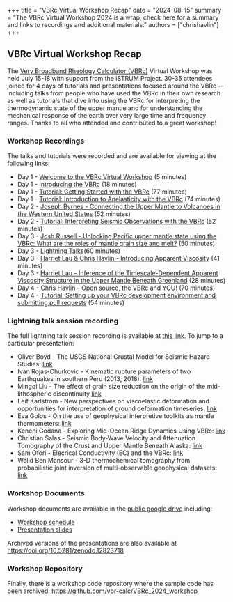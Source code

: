 +++
title = "VBRc Virtual Workshop Recap"
date = "2024-08-15"
summary = "The VBRc Virtual Workshop 2024 is a wrap, check here for a summary and links to recordings and additional materials."
authors = ["chrishavlin"]
+++


##  VBRc Virtual Workshop Recap


The [Very Broadband Rheology Calculator (VBRc)](https://vbr-calc.github.io/vbr/) Virtual Workshop was held July 15-18 with support from the iSTRUM Project. 30-35 attendees joined for 4 days of tutorials and presentations focused around the VBRc -- including talks from people who have used the VBRc in their own research as well as tutorials that dive into using the VBRc for interpreting the thermodynamic state of the upper mantle and for understanding the mechanical response of the earth over very large time and frequency ranges. Thanks to all who attended and contributed to a great workshop!


### Workshop Recordings

The talks and tutorials were recorded and are available for viewing at the following links:

* Day 1 - [Welcome to the VBRc Virtual Workshop](https://vimeo.com/990185409/8e5a9e8a08) (5 minutes)
* Day 1 - [Introducing the VBRc](https://vimeo.com/990199290/e84ba373b5) (18 minutes)
* Day 1 - [Tutorial: Getting Started with the VBRc](https://vimeo.com/990221721/83db0ebc66) (77 minutes)
* Day 1 - [Tutorial: Introduction to Anelasticity with the VBRc](https://vimeo.com/999583685/3150874e8c) (74 minutes)
* Day 2 - [Joseph Byrnes - Connecting the Upper Mantle to Volcanoes in the Western United States](https://vimeo.com/990121861/0a9c7026da) (52 minutes)
* Day 2 - [Tutorial: Interpreting Seismic Observations with the VBRc](https://vimeo.com/990148743/950d92bbc4) (52 minutes)
* Day 3 - [Josh Russell -  Unlocking Pacific upper mantle state using the VBRc: What are the roles of mantle grain size and melt?](https://vimeo.com/989709054/551cf48903) (50 minutes)
* Day 3 - [Lightning Talks](https://vimeo.com/999626218/8d948d4564)(60 minutes)
* Day 3 - [Harriet Lau & Chris Havlin - Introducing Apparent Viscosity](https://vimeo.com/999604158) (41 minutes)
* Day 3 - [Harriet Lau - Inference of the Timescale-Dependent Apparent Viscosity Structure in the Upper Mantle Beneath Greenland](https://vimeo.com/989645387/91554d3f42) (28 minutes)
* Day 4 - [Chris Havlin - Open source, the VBRc and YOU!](https://vimeo.com/999641066/3cf0d39487) (70 minutes)
* Day 4 - [Tutorial: Setting up your VBRc development environment and submitting pull requests](https://vimeo.com/999662082/38ab504ead)  (54 minutes)

### Lightning talk session recording

The full lightning talk session recording is available at [this link](https://vimeo.com/999626218/8d948d4564). To jump to a particular presentation:

* Oliver Boyd - The USGS National Crustal Model for Seismic Hazard Studies: [link](https://vimeo.com/999626218/8d948d4564#t=0m8s)
* Ivan Rojas-Churkovic - Kinematic rupture parameters of two Earthquakes in southern Peru (2013, 2018): [link](https://vimeo.com/999626218/8d948d4564#t=6m57s)
* Mingqi Liu - The effect of grain size reduction on the origin of the mid-lithospheric discontinuity [link](https://vimeo.com/999626218/8d948d4564#t=13m58s)
* Leif Karlstrom - New perspectives on viscoelastic deformation and opportunities for interpretation of ground deformation timeseries: [link](https://vimeo.com/999626218/8d948d4564#t=21m22s)
* Eva Golos - On the use of geophysical interpretive toolkits as mantle thermometers: [link](https://vimeo.com/999626218/8d948d4564#t=28m52s)
* Keneni Godana - Exploring Mid-Ocean Ridge Dynamics Using VBRc: [link](https://vimeo.com/999626218/8d948d4564#t=36m58s)
* Christian Salas - Seismic Body-Wave Velocity and Attenuation Tomography of the Crust and Upper Mantle Beneath Alaska: [link](https://vimeo.com/999626218/8d948d4564#t=45m32s)
* Sam Ofori - Elecrical Conductivity (EC) and the VBRc: [link](https://vimeo.com/999626218/8d948d4564#t=54m11s)
* Walid Ben Mansour - 3-D thermochemical tomography from probabilistic joint inversion of multi-observable geophysical datasets: [link](https://vimeo.com/999626218/8d948d4564#t=60m20s)

### Workshop Documents

Workshop documents are available in the [public google drive](https://drive.google.com/drive/u/0/folders/121CV5RznanFgpG4B4-4lIJ2ttlpZhNs9)
including:

* [Workshop schedule](https://docs.google.com/document/d/1s9IZf7_B8hd9vwrgVe7HB32SytMeXd55HOiSatlX3A0)
* [Presentation slides](https://drive.google.com/drive/u/0/folders/17NlclKgLbsuViF9TQv7RiP8KHg1HVpVk)

Archived versions of the presentations are also available at https://doi.org/10.5281/zenodo.12823718


### Workshop Repository

Finally, there is a workshop code repository where the sample code has been archived: https://github.com/vbr-calc/VBRc_2024_workshop
